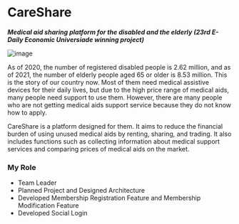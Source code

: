 # CareShare
***Medical aid sharing platform for the disabled and the elderly (23rd E-Daily Economic Universiade winning project)***

![image](https://user-images.githubusercontent.com/84860387/225332103-64be30da-0376-4e20-95fd-47b425976435.png)


As of 2020, the number of registered disabled people is 2.62 million, and as of 2021, the number of elderly people aged 65 or older is 8.53 million. 
This is the story of our country now. Most of them need medical assistive devices for their daily lives, but due to the high price range of medical aids, 
many people need support to use them. However, there are many people who are not getting medical aids support service because they do not know how to apply.

CareShare is a platform designed for them. It aims to reduce the financial burden of using unused medical aids by renting, sharing, and trading. 
It also includes functions such as collecting information about medical support services and comparing prices of medical aids on the market.

### My Role
- Team Leader
- Planned Project and Designed Architecture
- Developed Membership Registration Feature and Membership Modification Feature
- Developed Social Login
